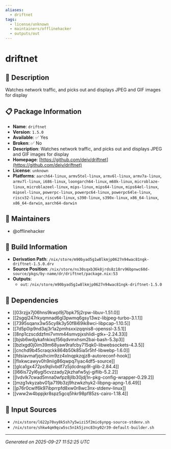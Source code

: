 ```yaml
---
aliases:
  - driftnet
tags:
  - license/unknown
  - maintainers/offlinehacker
  - outputs/out
---
```


# driftnet

## 📝 Description

Watches network traffic, and picks out and displays JPEG and GIF images for display

## 📋 Package Information

- **Name**: `driftnet`
- **Version**: `1.5.0`
- **Available**: ✅ Yes
- **Broken**: ✅ No
- **Description**: Watches network traffic, and picks out and displays JPEG and GIF images for display
- **Homepage**: [https://github.com/deiv/driftnet](https://github.com/deiv/driftnet)
- **License**: `unknown`
- **Platforms**: `aarch64-linux`, `armv5tel-linux`, `armv6l-linux`, `armv7a-linux`, `armv7l-linux`, `i686-linux`, `loongarch64-linux`, `m68k-linux`, `microblaze-linux`, `microblazeel-linux`, `mips-linux`, `mips64-linux`, `mips64el-linux`, `mipsel-linux`, `powerpc-linux`, `powerpc64-linux`, `powerpc64le-linux`, `riscv32-linux`, `riscv64-linux`, `s390-linux`, `s390x-linux`, `x86_64-linux`, `x86_64-darwin`, `aarch64-darwin`
## 👥 Maintainers

- @offlinehacker


## 🔧 Build Information

- **Derivation Path**: `/nix/store/m90byad5g1w8lkmjp0627n94wac81ngk-driftnet-1.5.0.drv`
- **Source Position**: `/nix/store/ns30sqxb36k8jrds8z18rv96bpnwc60d-source/pkgs/by-name/dr/driftnet/package.nix:53`
- **Outputs**:
  - `out`:  `/nix/store/m90byad5g1w8lkmjp0627n94wac81ngk-driftnet-1.5.0`

## 🔗 Dependencies

- [[03rzjjx7j06hns9kwpl9j7bpk75j2rpw-libuv-1.51.0]]
- [[2sgql247rkyqmnad6gl3pwmq6gsy13wz-libjpeg-turbo-3.1.1]]
- [[7395sqanx3w55cy8k3y50f8i69ik8wci-libpcap-1.10.5]]
- [[7d5p0ip9nd3aj3r1a2pmhsxxizqqnis8-openssl-3.5.1]]
- [[8np1czscddzfmi7vmm44smvpjxshlidi-gtk+-2.24.33]]
- [[bjsb6wdjykafnkixq156qdvmxhsm2bai-bash-5.3p3]]
- [[bzlxgd0j0im39m68yaw9rafcby715qk0-libwebsockets-4.3.5]]
- [[cnchd9b45craqckk864b50k85ia5r5hf-libwebp-1.6.0]]
- [[fdsiavmafjqslhcim9zz4xlnqpkzqjz8-autoreconf-hook]]
- [[flxkwcawyv0h9niig86qwpq7iyac4df5-source]]
- [[glca1gx472ps9qlivbdf7z5jdcdnsp9l-glib-2.84.4]]
- [[l66is72yl6ygl5cvzzady2jkzhafw5yj-giflib-5.2.2]]
- [[lvdvlk7cwad5mna0wfpz8jllb30jdj1n-pkg-config-wrapper-0.29.2]]
- [[mzg1vkyzabv01ja719b3zj9hzwkzhyk2-libpng-apng-1.6.49]]
- [[p76r0cwlf6k97ibprrpfd8xw0r8wc3nx-stdenv-linux]]
- [[vww2w4bppjkr8spz5gcq5hkr98pf85zs-cairo-1.18.4]]

## 📁 Input Sources

- `/nix/store/l622p70vy8k5sh7y5wizi5f2mic6ynpg-source-stdenv.sh`
- `/nix/store/shkw4qm9qcw5sc5n1k5jznc83ny02r39-default-builder.sh`

---
*Generated on 2025-09-27 11:52:25 UTC*
